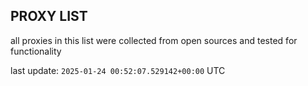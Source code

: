 ## PROXY LIST

all proxies in this list were collected from open sources and tested for functionality

last update: `2025-01-24 00:52:07.529142+00:00` UTC